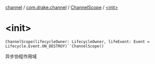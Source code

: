[channel](../../index.md) / [com.drake.channel](../index.md) / [ChannelScope](index.md) / [&lt;init&gt;](./-init-.md)

# &lt;init&gt;

`ChannelScope(lifecycleOwner: LifecycleOwner, lifeEvent: Event = Lifecycle.Event.ON_DESTROY)``ChannelScope()`

异步协程作用域

